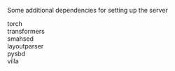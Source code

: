 Some additional dependencies for setting up the server


torch \
transformers  \
smahsed  \
layoutparser  \
pysbd  \
villa  
